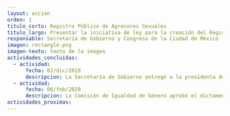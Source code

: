 ```yaml
---
layout: accion
orden: 1
titulo_corto: Registro Público de Agresores Sexuales
titulo_largo: Presentar la iniciativa de ley para la creación del Registro Público de Agresores Sexuales
responsable: Secretaría de Gobierno y Congreso de la Ciudad de México
imagen: rectangle.png
imagen-texto: texto de la imagen
actividades_concluidas:
  - actividad:
      fecha: 02/dic/2019
      descripcion: La Secretaría de Gobierno entregó a la presidenta de la Mesa Directiva del Congreso local la iniciativa de Ley del Registro Público de Agresores Sexuales.
  - actividad:
      fecha: 06/feb/2020
      descripcion: La Comisión de Igualdad de Género aprobó el dictamen de opinión para crear la Ley del Registro Público de Agresores Sexuales en la Ciudad de México.
actividades_proximas:
---
```

